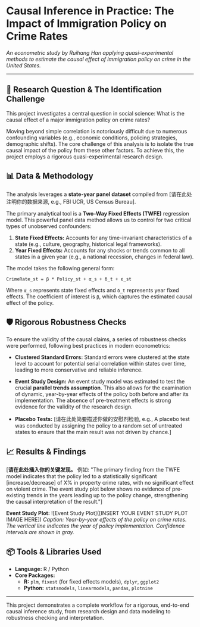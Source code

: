 # Causal Inference in Practice: The Impact of Immigration Policy on Crime Rates

*An econometric study by Ruihang Han applying quasi-experimental methods to estimate the causal effect of immigration policy on crime in the United States.*

---

## 🎯 Research Question & The Identification Challenge

This project investigates a central question in social science: What is the causal effect of a major immigration policy on crime rates?

Moving beyond simple correlation is notoriously difficult due to numerous confounding variables (e.g., economic conditions, policing strategies, demographic shifts). The core challenge of this analysis is to isolate the true causal impact of the policy from these other factors. To achieve this, the project employs a rigorous quasi-experimental research design.

## 📊 Data & Methodology

The analysis leverages a **state-year panel dataset** compiled from [请在此处注明你的数据来源, e.g., FBI UCR, US Census Bureau].

The primary analytical tool is a **Two-Way Fixed Effects (TWFE)** regression model. This powerful panel data method allows us to control for two critical types of unobserved confounders:
1.  **State Fixed Effects:** Accounts for any time-invariant characteristics of a state (e.g., culture, geography, historical legal frameworks).
2.  **Year Fixed Effects:** Accounts for any shocks or trends common to all states in a given year (e.g., a national recession, changes in federal law).

The model takes the following general form:

`CrimeRate_st = β * Policy_st + α_s + δ_t + ε_st`

Where `α_s` represents state fixed effects and `δ_t` represents year fixed effects. The coefficient of interest is `β`, which captures the estimated causal effect of the policy.

## 🛡️ Rigorous Robustness Checks

To ensure the validity of the causal claims, a series of robustness checks were performed, following best practices in modern econometrics:

* **Clustered Standard Errors:** Standard errors were clustered at the state level to account for potential serial correlation within states over time, leading to more conservative and reliable inference.

* **Event Study Design:** An event study model was estimated to test the crucial **parallel trends assumption**. This also allows for the examination of dynamic, year-by-year effects of the policy both before and after its implementation. The absence of pre-treatment effects is strong evidence for the validity of the research design.

* **Placebo Tests:** [请在此处简要描述你做的安慰剂检验, e.g., A placebo test was conducted by assigning the policy to a random set of untreated states to ensure that the main result was not driven by chance.]

## 📈 Results & Findings

[**请在此处插入你的关键发现。** 例如: "The primary finding from the TWFE model indicates that the policy led to a statistically significant [increase/decrease] of X% in property crime rates, with no significant effect on violent crime. The event study plot below shows no evidence of pre-existing trends in the years leading up to the policy change, strengthening the causal interpretation of the result."]

**Event Study Plot:**
![Event Study Plot]([INSERT YOUR EVENT STUDY PLOT IMAGE HERE])
*Caption: Year-by-year effects of the policy on crime rates. The vertical line indicates the year of policy implementation. Confidence intervals are shown in gray.*

## 📦 Tools & Libraries Used

* **Language:** R / Python
* **Core Packages:**
    * **R:** `plm`, `fixest` (for fixed effects models), `dplyr`, `ggplot2`
    * **Python:** `statsmodels`, `linearmodels`, `pandas`, `plotnine`

---

This project demonstrates a complete workflow for a rigorous, end-to-end causal inference study, from research design and data modeling to robustness checking and interpretation.
